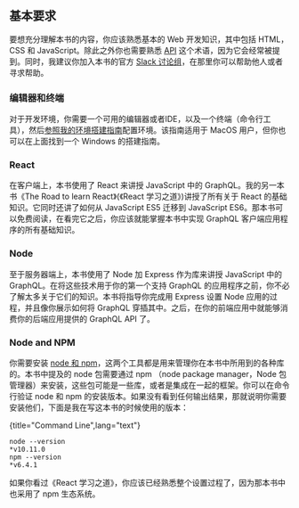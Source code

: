 ## 基本要求

要想充分理解本书的内容，你应该熟悉基本的 Web 开发知识，其中包括 HTML，CSS 和 JavaScript。除此之外你也需要熟悉 [API](https://www.robinwieruch.de/what-is-an-api-javascript/) 这个术语，因为它会经常被提到。同时，我建议你加入本书的官方 [Slack 讨论组](https://slack-the-road-to-learn-react.wieruch.com/)，在那里你可以帮助他人或者寻求帮助。

### 编辑器和终端

对于开发环境，你需要一个可用的编辑器或者IDE，以及一个终端（命令行工具），然后[参照我的环境搭建指南](https://www.robinwieruch.de/developer-setup/)配置环境。该指南适用于 MacOS 用户，但你也可以在上面找到一个 Windows 的搭建指南。

### React

在客户端上，本书使用了 React 来讲授 JavaScript 中的 GraphQL。我的另一本书《The Road to learn React》(《React 学习之道》)讲授了所有关于 React 的基础知识。它同时还讲了如何从 JavaScript ES5 迁移到 JavaScript ES6。那本书可以免费阅读，在看完它之后，你应该就能掌握本书中实现 GraphQL 客户端应用程序的所有基础知识。

### Node

至于服务器端上，本书使用了 Node 加 Express 作为库来讲授 JavaScript 中的 GraphQL。在将这些技术用于你的第一个支持 GraphQL 的应用程序之前，你不必了解太多关于它们的知识。本书将指导你完成用 Express 设置 Node 应用的过程，并且像你展示如何将 GraphQL 穿插其中。之后，在你的前端应用中就能够消费你的后端应用提供的 GraphQL API 了。

### Node and NPM

你需要安装 [node 和 npm](https://nodejs.org/en/)，这两个工具都是用来管理你在本书中所用到的各种库的。本书中提及的 node 包需要通过 npm （node package manager，Node 包管理器）来安装，这些包可能是一些库，或者是集成在一起的框架。你可以在命令行验证 node 和 npm 的安装版本。如果没有看到任何输出结果，那就说明你需要安装他们，下面是我在写这本书的时候使用的版本：

{title="Command Line",lang="text"}
~~~~~~~~
node --version
*v10.11.0
npm --version
*v6.4.1
~~~~~~~~

如果你看过《React 学习之道》，你应该已经熟悉整个设置过程了，因为那本书中也采用了 npm 生态系统。